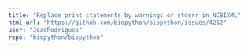 ```yaml
---
title: "Replace print statements by warnings or stderr in NCBIXML"
html_url: "https://github.com/biopython/biopython/issues/4262"
user: "JoaoRodrigues"
repo: "biopython/biopython"
---
```


